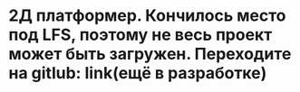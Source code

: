 <h1> 2Д платформер. Кончилось место под LFS, поэтому не весь проект может быть загружен.
Переходите на gitlub: link(ещё в разработке)</h1>
